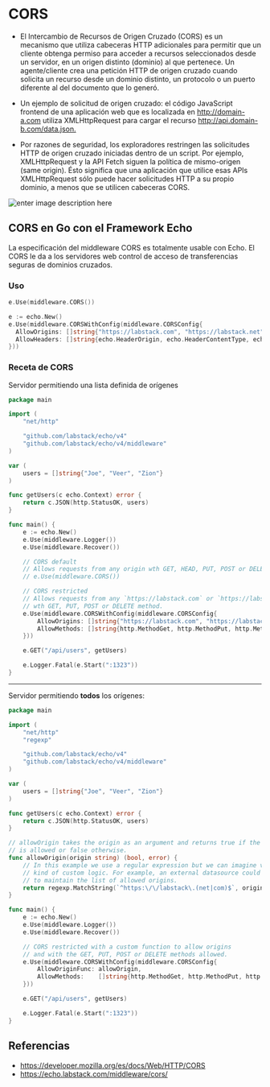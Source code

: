 # CORS

- El Intercambio de Recursos de Origen Cruzado (CORS) es un mecanismo que utiliza cabeceras HTTP adicionales para permitir que un cliente obtenga permiso para acceder a recursos seleccionados desde un servidor, en un origen distinto (dominio) al que pertenece. Un agente/cliente crea una petición HTTP de origen cruzado cuando solicita un recurso desde un dominio distinto, un protocolo o un puerto diferente al del documento que lo generó.​
    
- Un ejemplo de solicitud de origen cruzado: el código JavaScript frontend de una aplicación web que es localizada en http://domain-a.com utiliza XMLHttpRequest  para cargar el recurso http://api.domain-b.com/data.json.​

- Por razones de seguridad, los exploradores restringen las solicitudes HTTP de origen cruzado iniciadas dentro de un script. Por ejemplo, XMLHttpRequest y la API Fetch siguen la política de mismo-origen (same  origin). Ésto significa que una aplicación que utilice esas APIs  XMLHttpRequest sólo puede hacer solicitudes HTTP a su propio dominio, a menos que se utilicen cabeceras CORS.​

![enter image description here](https://mdn.mozillademos.org/files/14295/CORS_principle.png)

## CORS en Go con el Framework Echo

La especificación del middleware CORS es totalmente usable con Echo.
El CORS le da a los servidores web control de acceso de transferencias seguras de dominios cruzados.

### Uso

```go
e.Use(middleware.CORS())
```

```go
e := echo.New()
e.Use(middleware.CORSWithConfig(middleware.CORSConfig{
  AllowOrigins: []string{"https://labstack.com", "https://labstack.net"},
  AllowHeaders: []string{echo.HeaderOrigin, echo.HeaderContentType, echo.HeaderAccept},
}))
```

### Receta de CORS

Servidor permitiendo una lista definida de orígenes

```go
package main

import (
	"net/http"

	"github.com/labstack/echo/v4"
	"github.com/labstack/echo/v4/middleware"
)

var (
	users = []string{"Joe", "Veer", "Zion"}
)

func getUsers(c echo.Context) error {
	return c.JSON(http.StatusOK, users)
}

func main() {
	e := echo.New()
	e.Use(middleware.Logger())
	e.Use(middleware.Recover())

	// CORS default
	// Allows requests from any origin wth GET, HEAD, PUT, POST or DELETE method.
	// e.Use(middleware.CORS())

	// CORS restricted
	// Allows requests from any `https://labstack.com` or `https://labstack.net` origin
	// wth GET, PUT, POST or DELETE method.
	e.Use(middleware.CORSWithConfig(middleware.CORSConfig{
		AllowOrigins: []string{"https://labstack.com", "https://labstack.net"},
		AllowMethods: []string{http.MethodGet, http.MethodPut, http.MethodPost, http.MethodDelete},
	}))

	e.GET("/api/users", getUsers)

	e.Logger.Fatal(e.Start(":1323"))
}

```
___
Servidor permitiendo **todos** los orígenes:

```go
package main

import (
	"net/http"
	"regexp"

	"github.com/labstack/echo/v4"
	"github.com/labstack/echo/v4/middleware"
)

var (
	users = []string{"Joe", "Veer", "Zion"}
)

func getUsers(c echo.Context) error {
	return c.JSON(http.StatusOK, users)
}

// allowOrigin takes the origin as an argument and returns true if the origin
// is allowed or false otherwise.
func allowOrigin(origin string) (bool, error) {
	// In this example we use a regular expression but we can imagine various
	// kind of custom logic. For example, an external datasource could be used
	// to maintain the list of allowed origins.
	return regexp.MatchString(`^https:\/\/labstack\.(net|com)$`, origin)
}

func main() {
	e := echo.New()
	e.Use(middleware.Logger())
	e.Use(middleware.Recover())

	// CORS restricted with a custom function to allow origins
	// and with the GET, PUT, POST or DELETE methods allowed.
	e.Use(middleware.CORSWithConfig(middleware.CORSConfig{
		AllowOriginFunc: allowOrigin,
		AllowMethods:    []string{http.MethodGet, http.MethodPut, http.MethodPost, http.MethodDelete},
	}))

	e.GET("/api/users", getUsers)

	e.Logger.Fatal(e.Start(":1323"))
}

```

## Referencias

- https://developer.mozilla.org/es/docs/Web/HTTP/CORS
- https://echo.labstack.com/middleware/cors/